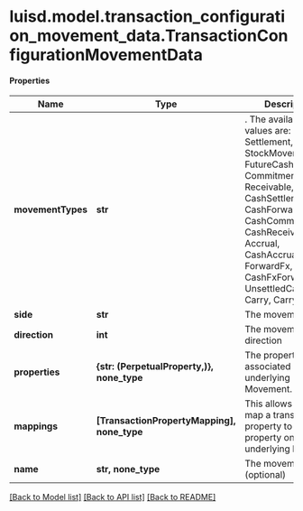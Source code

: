 # luisd.model.transaction_configuration_movement_data.TransactionConfigurationMovementData

#### Properties
Name | Type | Description | Notes
------------ | ------------- | ------------- | -------------
**movementTypes** | **str** | . The available values are: Settlement, Traded, StockMovement, FutureCash, Commitment, Receivable, CashSettlement, CashForward, CashCommitment, CashReceivable, Accrual, CashAccrual, ForwardFx, CashFxForward, UnsettledCashTypes, Carry, CarryAsPnl | 
**side** | **str** | The movement side | 
**direction** | **int** | The movement direction | 
**properties** | **{str: (PerpetualProperty,)}, none_type** | The properties associated with the underlying Movement. | [optional] 
**mappings** | **[TransactionPropertyMapping], none_type** | This allows you to map a transaction property to a property on the underlying holding. | [optional] 
**name** | **str, none_type** | The movement name (optional) | [optional] 

[[Back to Model list]](../../README.md#documentation-for-models) [[Back to API list]](../../README.md#documentation-for-api-endpoints) [[Back to README]](../../README.md)

